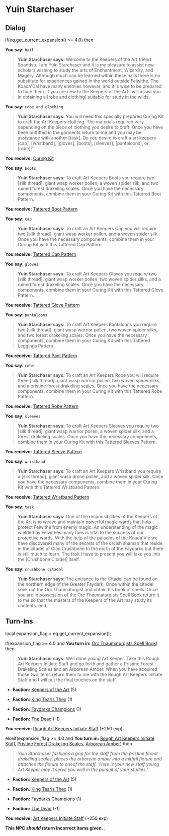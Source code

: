 # Yuin Starchaser


## Dialog


if(eq.get_current_expansion() >= 4.0) then

**You say:** `hail`



>**Yuin Starchaser says:** Welcome to the Keepers of the Art friend Soandso. I am Yuin Starchaser and it is my pleasure to assist new scholars wishing to study the arts of Enchantment, Wizardry, and Magery. Although much can be learned within these halls there is no substitute for experiences gained in the world outside Felwithe. The Koada'Dal have many enemies however, and it is wise to be prepared to face them. If you are new to the Keepers of the Art I will assist you in obtaining a [robe and clothing] suitable for study in the wilds.

**You say:** `robe and clothing`



>**Yuin Starchaser says:** You will need this specially prepared Curing Kit to craft the Art Keepers clothing. The materials required vary depending on the piece of clothing you desire to craft. Once you have been outfitted in the garments return to me and you may be assistance with another [task]. Do you desire to craft a art keepers [cap], [wristband], [gloves], [boots], [sleeves], [pantaloons], or [robe]?


**You receive:**  [Curing Kit](/item/17125)

**You say:** `boots`



>**Yuin Starchaser says:** To craft Art Keepers Boots you require two [silk thread], giant wasp worker pollen, a woven spider silk, and two ruined forest drakeling scales. Once you have the necessary components, combine them in your Curing Kit with this Tattered Boot Pattern.


**You receive:**  [Tattered Boot Pattern](/item/19561)

**You say:** `cap`



>**Yuin Starchaser says:** To craft an Art Keepers Cap you will require two [silk thread], giant wasp worker pollen, and a woven spider silk. Once you have the necessary components, combine them in your Curing Kit with this Tattered Cap Pattern.


**You receive:**  [Tattered Cap Pattern](/item/19555)

**You say:** `gloves`



>**Yuin Starchaser says:** To craft Art Keepers Gloves you require two [silk thread], giant wasp worker pollen, two woven spider silks, and a ruined forest drakeling scales. Once you have the necessary components, combine them in your Curing Kit with this Tattered Glove Pattern.


**You receive:**  [Tattered Glove Pattern](/item/19559)

**You say:** `pantaloons`



>**Yuin Starchaser says:** To craft Art Keepers Pantaloons you require two [silk thread], giant wasp warrior pollen, two woven spider silks, and two forest drakeling scales. Once you have the necessary components, combine them in your Curing Kit with this Tattered Leggings Pattern.


**You receive:**  [Tattered Pant Pattern](/item/19560)

**You say:** `robe`



>**Yuin Starchaser says:** To craft an Art Keepers Robe you will require three [silk thread], giant wasp warrior pollen, two woven spider silks, and a pristine forest drakeling scales. Once you have the necessary components, combine them in your Curing Kit with this Tattered Robe Pattern.


**You receive:**  [Tattered Robe Pattern](/item/11395)

**You say:** `sleeves`



>**Yuin Starchaser says:** To craft Art Keepers Sleeves you require two [silk thread], giant wasp warrior pollen, a woven spider silk, and a forest drakeling scales. Once you have the necessary components, combine them in your Curing Kit with this Tattered Sleeves Pattern.


**You receive:**  [Tattered Sleeve Pattern](/item/19557)

**You say:** `wristband`



>**Yuin Starchaser says:** To craft an Art Keepers Wristband you require a [silk thread], giant wasp drone pollen, and a woven spider silk. Once you have the necessary components, combine them in your Curing Kit with this Tattered Wristband Pattern.


**You receive:**  [Tattered Wristband Pattern](/item/19558)

**You say:** `task`



>**Yuin Starchaser says:** One of the responsibilities of the Keepers of the Art is to weave and maintain powerful magic wards that help protect Felwithe from enemy magic. An understanding of the magic wielded by Felwithes many foes is vital to the success of our protective wards. With the help of the paladins of the Koada'Vie we have discovered many of the secrets of the orcish shaman that reside in the citadel of Clan Crushbone to the north of the Faydarks but there is still much to learn. The task I have to present you will take you into the [Crushbone Citadel] itself.

**You say:** `crushbone citadel`



>**Yuin Starchaser says:** The entrance to the Citadel can be found on the northern edge of the Greater Faydark. Once within the citadel seek out the Orc Thaumaturgist and obtain his book of spells. Once you are in possession of the Orc Thaumaturgists Spell Book return it to me so that the masters of the Keepers of the Art may study its contents.
end

## Turn-Ins



local expansion_flag = eq.get_current_expansion();


if(expansion_flag >= 4.0 and  **You turn in:** [Orc Thaumaturgists Spell Book](/item/20293)) then 


>**Yuin Starchaser says:** Well done young Art Keeper. Take this Rough Art Keepers Initiate Staff and go forth and gather a Pristine Forest Drakeling Scales and an Arborean Amber. When you have acquired those two items return them to me with the Rough Art Keepers Initiate Staff and I will put the final touches on the staff.


* __Faction:__ [Keepers of the Art](/faction/275) (5)


* __Faction:__ [King Tearis Thex](/faction/279) (1)


* __Faction:__ [Faydarks Champions](/faction/246) (1)


* __Faction:__ [The Dead](/faction/239) (-1)


 **You receive:**  [Rough Art Keepers Initiate Staff](/item/20296) (+250 exp)



elseif(expansion_flag >= 4.0 and  **You turn in:** [Rough Art Keepers Initiate Staff](/item/20296), [Pristine Forest Drakeling Scales](/item/20271), [Arborean Amber](/item/20274)) then


>*Yuin Starchaser fashions a grip for the staff from the pristine forest drakeling scales, places the arborean amber into a mithril fixture and attaches the fixture to oneof the staff. 'Here is your new staff young Art Keeper may it serve you well in the pursuit of your studies.'*


* __Faction:__ [Keepers of the Art](/faction/275) (5)


* __Faction:__ [King Tearis Thex](/faction/279) (1)


* __Faction:__ [Faydarks Champions](/faction/246) (1)


* __Faction:__ [The Dead](/faction/239) (-1)


 **You receive:**  [Art Keepers Initiate Staff](/item/20332) (+250 exp)

**This NPC *should* return incorrect items given.**
;